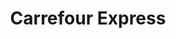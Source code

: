 ---
title: "Carrefour Express"
url: /madrid/carrefour-express-calle-de-juan-alvarez-mendizabal/
shop: Lebensmittel
---